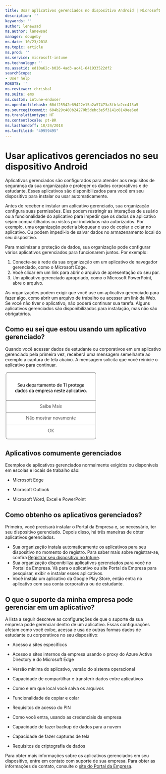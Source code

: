 ```yaml
---
title: Usar aplicativos gerenciados no dispositivo Android | Microsoft Docs
description: ''
keywords: ''
author: lenewsad
ms.author: lanewsad
manager: dougeby
ms.date: 10/23/2018
ms.topic: article
ms.prod: ''
ms.service: microsoft-intune
ms.technology: ''
ms.assetid: ed10a62c-b026-4ad3-ac41-641933522df2
searchScope:
- User help
ROBOTS: ''
ms.reviewer: chrisbal
ms.suite: ems
ms.custom: intune-enduser
ms.openlocfilehash: 60df25542e69422e15a2a57473a3fbfa2cc413a5
ms.sourcegitcommit: 604b29c480b24270b5debc3e5f3141c8149ee6ed
ms.translationtype: HT
ms.contentlocale: pt-BR
ms.lasthandoff: 10/24/2018
ms.locfileid: "49959495"
---
```

# <a name="use-managed-apps-on-your-android-device"></a>Usar aplicativos gerenciados no seu dispositivo Android
Aplicativos gerenciados são configurados para atender aos requisitos de segurança da sua organização e proteger os dados corporativos e de estudante. Esses aplicativos são disponibilizados para você em seu dispositivo para instalar ou usar automaticamente. 

Antes de receber e instalar um aplicativo gerenciado, sua organização configura suas permissões. Eles podem restringir as interações de usuário ou a funcionalidade do aplicativo para impedir que os dados de aplicativo sejam compartilhados ou vistos por indivíduos não autorizados. Por exemplo, uma organização poderia bloquear o uso de copiar e colar no aplicativo. Ou podem impedi-lo de salvar dados no armazenamento local do seu dispositivo.

Para maximizar a proteção de dados, sua organização pode configurar vários aplicativos gerenciados para funcionarem juntos. Por exemplo:
1. Conecte-se à rede da sua organização em um aplicativo de navegador gerenciado, como o Microsoft Edge.
2. Você clicar em um link para abrir o arquivo de apresentação do seu par.
3. Um aplicativo gerenciado apropriado, como o Microsoft PowerPoint, abre o arquivo.

As organizações podem exigir que você use um aplicativo gerenciado para fazer algo, como abrir um arquivo de trabalho ou acessar um link da Web. Se você não tiver o aplicativo, não poderá continuar sua tarefa. Alguns aplicativos gerenciados são disponibilizados para instalação, mas não são obrigatórios.

## <a name="how-do-i-know-im-using-a-managed-app"></a>Como eu sei que estou usando um aplicativo gerenciado?
Quando você acessar dados de estudante ou corporativos em um aplicativo gerenciado pela primeira vez, receberá uma mensagem semelhante ao exemplo a captura de tela abaixo. A mensagem solicita que você reinicie o aplicativo para continuar.

![Captura de tela da mensagem que aparece quando um usuário abre um aplicativo gerenciado no dispositivo. A mensagem diz: "Sua organização não está protegendo seus dados neste aplicativo. Você precisa reiniciar o aplicativo para continuar", seguido por um botão OK.](./media/managed-apps-message.png)

## <a name="commonly-managed-apps"></a>Aplicativos comumente gerenciados  
Exemplos de aplicativos gerenciados normalmente exigidos ou disponíveis em escolas e locais de trabalho são:

-   Microsoft Edge

-   Microsoft Outlook

-   Microsoft Word, Excel e PowerPoint

## <a name="how-do-i-get-managed-apps"></a>Como obtenho os aplicativos gerenciados?
Primeiro, você precisará instalar o Portal da Empresa e, se necessário, ter seu dispositivo gerenciado. Depois disso, há três maneiras de obter aplicativos gerenciados.
* Sua organização instala automaticamente os aplicativos para seu dispositivo no momento do registro. Para saber mais sobre registrar-se, confira [Registrar seu dispositivo no Intune](enroll-your-device-in-Intune-android.md).
* Sua organização disponibiliza aplicativos gerenciados para você no Portal da Empresa. Vá para o aplicativo ou site Portal da Empresa para pesquisar, exibir e instalar esses aplicativos. 
* Você instala um aplicativo da Google Play Store, então entra no aplicativo com sua conta corporativa ou de estudante.  

## <a name="what-can-my-company-support-manage-in-an-app"></a>O que o suporte da minha empresa pode gerenciar em um aplicativo?
A lista a seguir descreve as configurações de que o suporte da sua empresa pode gerenciar dentro de um aplicativo. Essas configurações afetam como você exibe, acessa e usa de outras formas dados de estudante ou corporativos no seu dispositivo:

* Acesso a sites específicos  

* Acesso a sites internos da empresa usando o proxy do Azure Active Directory e do Microsoft Edge  

* Versão mínima do aplicativo, versão do sistema operacional

* Capacidade de compartilhar e transferir dados entre aplicativos  

* Como e em que local você salva os arquivos  

* Funcionalidade de copiar e colar  

* Requisitos de acesso do PIN  

* Como você entra, usando as credenciais da empresa  

* Capacidade de fazer backup de dados para a nuvem  

* Capacidade de fazer capturas de tela  

* Requisitos de criptografia de dados  

Para obter mais informações sobre os aplicativos gerenciados em seu dispositivo, entre em contato com suporte de sua empresa. Para obter as informações de contato, consulte o [site do Portal da Empresa](https://go.microsoft.com/fwlink/?linkid=2010980).
